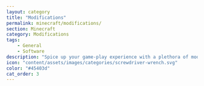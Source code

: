 ```yaml
---
layout: category
title: "Modifications"
permalink: minecraft/modifications/
section: Minecraft
category: Modifications
tags:
    - General
    - Software
description: "Spice up your game-play experience with a plethora of modifications and addons, including plugins, mods and data-packs."
icon: "content/assets/images/categories/screwdriver-wrench.svg"
color: "#45403d"
cat_order: 3
---
```

